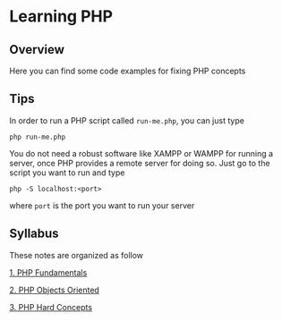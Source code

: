 # Learning PHP

## Overview 

Here you can find some code examples for fixing PHP concepts

## Tips

In order to run a PHP script called `run-me.php`, you can just type

```
php run-me.php
```

You do not need a robust software like XAMPP or WAMPP for running a server, once 
PHP provides a remote server for doing so. Just go to the script you want to run and type

```
php -S localhost:<port>
```

where `port` is the port you want to run your server

## Syllabus

These notes are organized as follow

[1. PHP Fundamentals](./Fundamentals/)

[2. PHP Objects Oriented](./OO/)

[3. PHP Hard Concepts](./Hard%20concepts/)